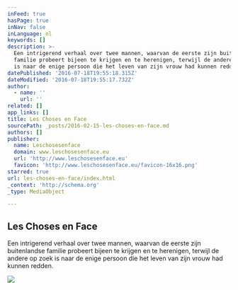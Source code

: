 ```yaml
---
inFeed: true
hasPage: true
inNav: false
inLanguage: nl
keywords: []
description: >-
  Een intrigerend verhaal over twee mannen, waarvan de eerste zijn buitenlandse
  familie probeert bijeen te krijgen en te herenigen, terwijl de andere op zoek
  is naar de enige persoon die het leven van zijn vrouw had kunnen redden.
datePublished: '2016-07-18T19:55:18.315Z'
dateModified: '2016-07-18T19:55:17.732Z'
author:
  - name: ''
    url: ''
related: []
app_links: []
title: Les Choses en Face
sourcePath: _posts/2016-02-15-les-choses-en-face.md
authors: []
publisher:
  name: Leschosesenface
  domain: www.leschosesenface.eu
  url: 'http://www.leschosesenface.eu'
  favicon: 'http://www.leschosesenface.eu/favicon-16x16.png'
starred: true
url: les-choses-en-face/index.html
_context: 'http://schema.org'
_type: MediaObject

---
```

<article style=""><h1>Les Choses en Face</h1><p>Een intrigerend verhaal over twee mannen, waarvan de eerste zijn buitenlandse familie probeert bijeen te krijgen en te herenigen, terwijl de andere op zoek is naar de enige persoon die het leven van zijn vrouw had kunnen redden.</p><img src="https://s3-us-west-2.amazonaws.com/the-grid-img/p/00fcdd31cb4a2a155b1a21d9e37f57f6119cb002.jpg" /></article>